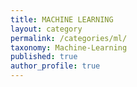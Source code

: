 ```yaml
---
title: MACHINE LEARNING
layout: category
permalink: /categories/ml/
taxonomy: Machine-Learning
published: true
author_profile: true
---
```

